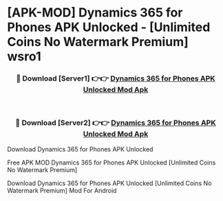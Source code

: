 # [APK-MOD] Dynamics 365 for Phones APK Unlocked - [Unlimited Coins No Watermark Premium] wsro1



<div align="center">
<h3>🔴 Download [Server1] 👉👉 <a href="https://momento.my/?title=Dynamics_365_for_Phones_APK_Unlocked">Dynamics 365 for Phones APK Unlocked Mod Apk</a></h3><br>

<h3>🔴 Download [Server2] 👉👉 <a href="https://momento.my/?title=Dynamics_365_for_Phones_APK_Unlocked">Dynamics 365 for Phones APK Unlocked Mod Apk</a></h3>
</div>



Download Dynamics 365 for Phones APK Unlocked 

Free APK MOD Dynamics 365 for Phones APK Unlocked [Unlimited Coins No Watermark Premium]

Download Dynamics 365 for Phones APK Unlocked [Unlimited Coins No Watermark Premium] Mod For Android
